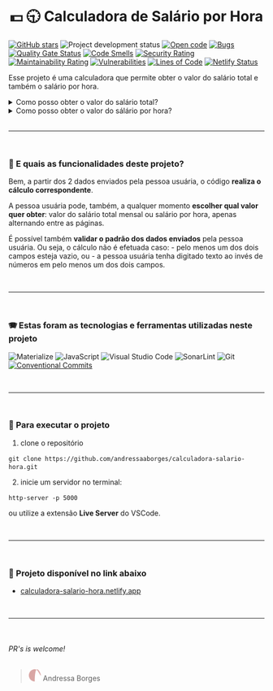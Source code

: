 <h1 align="center">💵 🕤 Calculadora de Salário por Hora</h1>

[![GitHub stars](https://img.shields.io/github/stars/andressaaborges/learning-tdd)](https://github.com/andressaaborges/learning-tdd/stargazers) ![Project development status](https://img.shields.io/static/v1?label=status&message=done&color=green&) [![Open code](https://img.shields.io/static/v1?label=&labelColor=333&logo=visualstudiocode&logoColor=blue&message=Open%20in%20Visual%20Studio%20Code&color=blue)](https://github.dev/andressaaborges/calculadora-salario-hora) [![Bugs](https://sonarcloud.io/api/project_badges/measure?project=andressaaborges_calculadora-salario-hora&metric=bugs)](https://sonarcloud.io/summary/new_code?id=andressaaborges_calculadora-salario-hora) [![Quality Gate Status](https://sonarcloud.io/api/project_badges/measure?project=andressaaborges_calculadora-salario-hora&metric=alert_status)](https://sonarcloud.io/summary/new_code?id=andressaaborges_calculadora-salario-hora) [![Code Smells](https://sonarcloud.io/api/project_badges/measure?project=andressaaborges_calculadora-salario-hora&metric=code_smells)](https://sonarcloud.io/summary/new_code?id=andressaaborges_calculadora-salario-hora) [![Security Rating](https://sonarcloud.io/api/project_badges/measure?project=andressaaborges_calculadora-salario-hora&metric=security_rating)](https://sonarcloud.io/summary/new_code?id=andressaaborges_calculadora-salario-hora) [![Maintainability Rating](https://sonarcloud.io/api/project_badges/measure?project=andressaaborges_calculadora-salario-hora&metric=sqale_rating)](https://sonarcloud.io/summary/new_code?id=andressaaborges_calculadora-salario-hora) [![Vulnerabilities](https://sonarcloud.io/api/project_badges/measure?project=andressaaborges_calculadora-salario-hora&metric=vulnerabilities)](https://sonarcloud.io/summary/new_code?id=andressaaborges_calculadora-salario-hora) [![Lines of Code](https://sonarcloud.io/api/project_badges/measure?project=andressaaborges_calculadora-salario-hora&metric=ncloc)](https://sonarcloud.io/summary/new_code?id=andressaaborges_calculadora-salario-hora) [![Netlify Status](https://api.netlify.com/api/v1/badges/03f3b076-482f-437d-bff7-96e0fef402c5/deploy-status)](https://app.netlify.com/sites/calculadora-salario-hora/deploys)

<p>
    Esse projeto é uma calculadora que permite obter o valor do salário total e também o salário por hora.
</p>

<details>
    <summary>Como posso obter o valor do salário total?</summary>
    
    Obtem-se a partir da entrada de 2 dados:

    - `quantidade dos dias trabalhados`
    - `valor do salário por hora`
  
</details>

<details>
    <summary>Como posso obter o valor do sálário por hora?</summary>

    Obtem-se a partir da entrada de 2 dados:

    - `quantidade dos dias trabalhados`
    - `valor do salário total mensal` 

</details>

<br>
<hr>
<br>

<h3>
    🔮 E quais as funcionalidades deste projeto?
</h3>

<p>
    Bem, a partir dos 2 dados enviados pela pessoa usuária, o código <b>realiza o cálculo correspondente</b>.
</p>
<p>
    A pessoa usuária pode, também, a qualquer momento <b>escolher qual valor quer obter</b>: valor do salário total mensal ou salário por hora, apenas alternando entre as páginas.
</p>
<p>
    É possível também <b>validar o padrão dos dados enviados</b> pela pessoa usuária. Ou seja, o cálculo não é efetuada caso:
    - pelo menos um dos dois campos esteja vazio, ou
    - a pessoa usuária tenha digitado texto ao invés de números em pelo menos um dos dois campos.
</p>

<br>
<hr>
<br>

<h3>🪗 Estas foram as tecnologias e ferramentas utilizadas neste projeto</h3>

![Materialize](https://img.shields.io/badge/Materialize-F9DC3E?style=for-the-badge&logo=materializel&logoColor=yellow&color=ee6e73) ![JavaScript](https://img.shields.io/badge/javascript-yellow?style=for-the-badge&logo=javascript&logoColor=white) ![Visual Studio Code](https://img.shields.io/badge/VSCode-0078D4?style=for-the-badge&logo=visual%20studio%20code&logoColor=white) ![SonarLint](https://img.shields.io/badge/SonarLint-CB2029?style=for-the-badge&logo=sonarlint&logoColor=white) ![Git](https://img.shields.io/badge/GIT-E44C30?style=for-the-badge&logo=git&logoColor=white) [![Conventional Commits](https://img.shields.io/badge/Conventional%20Commits-%23333?style=for-the-badge&logo=conventionalcommits&logoColor=white)](https://conventionalcommits.org)

<br>
<hr>
<br>

<h3>🤿 Para executar o projeto</h3>

1. clone o repositório

```shell
git clone https://github.com/andressaaborges/calculadora-salario-hora.git
```

2. inicie um servidor no terminal:
```shell
http-server -p 5000
```
ou utilize a extensão **Live Server** do VSCode.

<br>
<hr>
<br>

<h3>👀 Projeto disponível no link abaixo </h3>

- [calculadora-salario-hora.netlify.app](https://calculadora-salario-hora.netlify.app)

<br>
<hr>
<br>

<h6>
    PR's is welcome!
</h6>

> <img src="https://github.com/andressaaborges/portfolio-pretalab/blob/master/assets/logo-andressa-borges.svg" width="24" alt="Logo Andressa Borges"/> Andressa Borges

